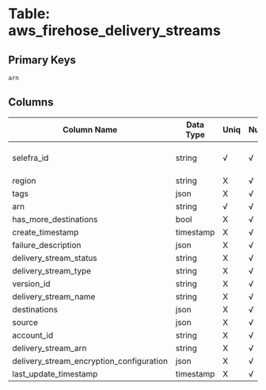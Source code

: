 # Table: aws_firehose_delivery_streams

## Primary Keys 

```
arn
```


## Columns 

|  Column Name   |  Data Type  | Uniq | Nullable | Description | 
|  ----  | ----  | ----  | ----  | ---- | 
| selefra_id | string | √ | √ | primary keys value md5 | 
| region | string | X | √ |  | 
| tags | json | X | √ |  | 
| arn | string | √ | √ |  | 
| has_more_destinations | bool | X | √ |  | 
| create_timestamp | timestamp | X | √ |  | 
| failure_description | json | X | √ |  | 
| delivery_stream_status | string | X | √ |  | 
| delivery_stream_type | string | X | √ |  | 
| version_id | string | X | √ |  | 
| delivery_stream_name | string | X | √ |  | 
| destinations | json | X | √ |  | 
| source | json | X | √ |  | 
| account_id | string | X | √ |  | 
| delivery_stream_arn | string | X | √ |  | 
| delivery_stream_encryption_configuration | json | X | √ |  | 
| last_update_timestamp | timestamp | X | √ |  | 


